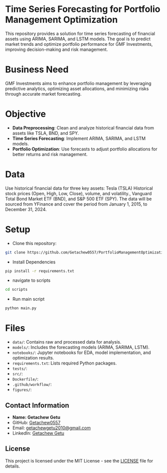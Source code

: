 # Time Series Forecasting for Portfolio Management Optimization

This repository provides a solution for time series forecasting of financial assets using ARIMA, SARIMA, and LSTM models. The goal is to predict market trends and optimize portfolio performance for GMF Investments, improving decision-making and risk management.

# Business Need
GMF Investments aims to enhance portfolio management by leveraging predictive analytics, optimizing asset allocations, and minimizing risks through accurate market forecasting.

# Objective
- **Data Preprocessing**: Clean and analyze historical financial data from assets like TSLA, BND, and SPY.
- **Time Series Forecasting**: Implement ARIMA, SARIMA, and LSTM models.
- **Portfolio Optimization**: Use forecasts to adjust portfolio allocations for better returns and risk management.

# Data
Use historical financial data for three key assets: Tesla (TSLA) Historical stock prices (Open, High, Low, Close), volume, and volatility., Vanguard Total Bond Market ETF (BND), and S&P 500 ETF (SPY). The data will be sourced from YFinance and cover the period from January 1, 2015, to December 31, 2024.


# Setup
- Clone this repository:

```bash
git clone https://github.com/Getachew0557/PortfolioManagementOptimizationTimeSeries-.git
```
- Install Dependencies
```bash
pip install -r requirements.txt
```
- navigate to scripts
```bash
cd scripts
```
- Run main script
```bash
python main.py
```

# Files
- `data/`: Contains raw and processed data for analysis.
- `models/`: Includes the forecasting models (ARIMA, SARIMA, LSTM).
- `notebooks/`: Jupyter notebooks for EDA, model implementation, and optimization results.
- `requirements.txt`: Lists required Python packages.
- `tests/`: 
- `src/`:
- `Dockerfile/`:
- `.github/workflow/`:
- `figures/`:


## Contact Information

- **Name: Getachew Getu**
- GitHub: [Getachew0557](https://github.com/Getachew0557)
- Email: [getachewgetu2010@gmail.com](mailto:getachewgetu2010@gmail.com)
- LinkedIn: [Getachew Getu](https://www.linkedin.com/in/getachew-getu-9534041a4)

## License

This project is licensed under the MIT License - see the [LICENSE](LICENSE) file for details.